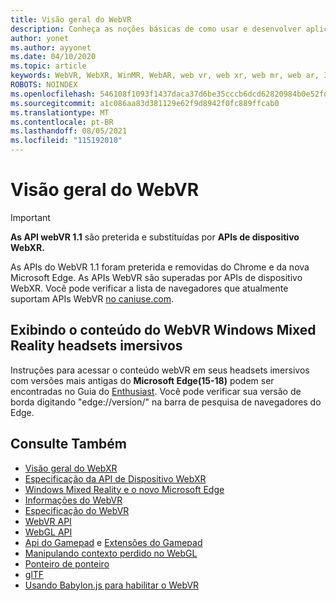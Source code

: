 ```yaml
---
title: Visão geral do WebVR
description: Conheça as noções básicas de como usar e desenvolver aplicativos WebVR em execução Windows Mixed Reality headsets imersivos.
author: yonet
ms.author: ayyonet
ms.date: 04/10/2020
ms.topic: article
keywords: WebVR, WebXR, WinMR, WebAR, web vr, web xr, web mr, web ar, 360, 360 vídeo, 360 vídeos, 360 fotos, 360 fotos, 360 conteúdo, Web imersiva, immersiveweb, IW
ROBOTS: NOINDEX
ms.openlocfilehash: 546108f1093f1437daca37d6be35cccb6dcd62820984b0e52fd45979d4af6e55
ms.sourcegitcommit: a1c086aa83d381129e62f9d8942f0fc889ffcab0
ms.translationtype: MT
ms.contentlocale: pt-BR
ms.lasthandoff: 08/05/2021
ms.locfileid: "115192010"
---
```

# <a name="webvr-overview"></a>Visão geral do WebVR

> [!IMPORTANT]
> **As API webVR 1.1** são preterida e substituídas por **APIs de dispositivo WebXR.**

As APIs do WebVR 1.1 foram preterida e removidas do Chrome e da nova Microsoft Edge. As APIs WebVR são superadas por APIs de dispositivo WebXR. Você pode verificar a lista de navegadores que atualmente suportam APIs WebVR [no caniuse.com](https://caniuse.com/#search=webvr).

## <a name="viewing-webvr-content-in-windows-mixed-reality-immersive-headsets"></a>Exibindo o conteúdo do WebVR Windows Mixed Reality headsets imersivos

Instruções para acessar o conteúdo webVR em seus headsets imersivos com versões mais antigas do **Microsoft Edge(15-18)** podem ser encontradas no Guia do [Enthusiast](/windows/mixed-reality/enthusiast-guide/webvr). Você pode verificar sua versão de borda digitando "edge://version/" na barra de pesquisa de navegadores do Edge.

## <a name="see-also"></a>Consulte Também

* [Visão geral do WebXR](webxr-overview.md)
* [Especificação da API de Dispositivo WebXR](https://immersive-web.github.io/webxr/)
* [Windows Mixed Reality e o novo Microsoft Edge](/windows/mixed-reality/new-microsoft-edge)
* [Informações do WebVR](https://webvr.info)
* [Especificação do WebVR](https://w3c.github.io/webvr/)
* [WebVR API](/previous-versions//mt806281(v=vs.85))
* [WebGL API](/previous-versions/windows/internet-explorer/ie-developer/dev-guides/bg182648(v=vs.85))
* [Api do Gamepad](https://msdn.microsoft.com/library/dn743630(v=vs.85).aspx) e [Extensões do Gamepad](https://w3c.github.io/gamepad/extensions.html)
* [Manipulando contexto perdido no WebGL](https://www.khronos.org/webgl/wiki/HandlingContextLost)
* [Ponteiro de ponteiro](https://www.w3.org/TR/pointerlock/)
* [glTF](https://www.khronos.org/gltf)
* [Usando Babylon.js para habilitar o WebVR](/windows/uwp/get-started/adding-webvr-to-a-babylonjs-game)